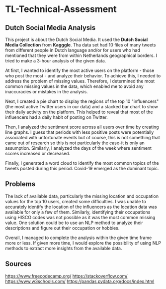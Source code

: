 # TL-Technical-Assessment
## Dutch Social Media Analysis

This project is about the Dutch Social Media. It used the ****Dutch Social Media Collection**** from ****Kagggle****. 
Tha data set had 10 files of many tweets from different people in Dutch language and/or for users who had mentioned that they were from within Netherlands geographical borders.
I tried to make a 3-hour analysis of the given data. 

At first, I wanted to identify the most active users on the platform - those who post the most - and analyze their behavior. To achieve this, I needed to address the problem of missing values. Therefore, I determined the most common missing values in the data, which enabled me to avoid any inaccuracies or mistakes in the analysis.

Next, I created a pie chart to display the regions of the top 10 "influencers" (the most active Twitter users in our data) and a stacked bar chart to show their daily activity on the platform. This helped to reveal that most of the influencers had a daily habit of posting on Twitter.

Then, I analyzed the sentiment score across all users over time by creating line graphs. I guess that periods with less positive posts were potentially associated with unfortunate events but of course, this is not something that came out of research so this is not particularly the case-it is only an assumption. Similarly, I analyzed the days of the week where sentiment scores increased or decreased.

Finally, I generated a word cloud to identify the most common topics of the tweets posted during this period. Covid-19 emerged as the dominant topic.

## Problems

The lack of available data, particularly the missing location and occupation values for the top 10 users, created some difficulties. I was unable to accurately identify the location of the influencers as the location data was available for only a few of them. Similarly, identifying their occupations using HISCO codes was not possible as it was the most common missing value. One solution could be to use an NLP method to analyze their descriptions and figure out their occupation or hobbies.

Overall, I managed to complete the analysis within the given time frame more or less. If given more time, I would explore the possibility of using NLP methods to extract more insights from the available data.

## Sources
https://www.freecodecamp.org/
https://stackoverflow.com/
https://www.w3schools.com/
https://pandas.pydata.org/docs/index.html
